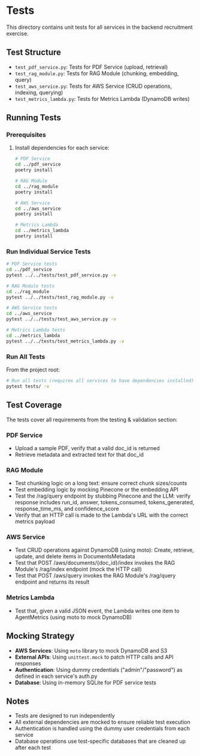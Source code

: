 # Tests

This directory contains unit tests for all services in the backend recruitment exercise.

## Test Structure

- `test_pdf_service.py`: Tests for PDF Service (upload, retrieval)
- `test_rag_module.py`: Tests for RAG Module (chunking, embedding, query)
- `test_aws_service.py`: Tests for AWS Service (CRUD operations, indexing, querying)
- `test_metrics_lambda.py`: Tests for Metrics Lambda (DynamoDB writes)

## Running Tests

### Prerequisites

1. Install dependencies for each service:
   ```bash
   # PDF Service
   cd ../pdf_service
   poetry install

   # RAG Module
   cd ../rag_module
   poetry install

   # AWS Service
   cd ../aws_service
   poetry install

   # Metrics Lambda
   cd ../metrics_lambda
   poetry install
   ```

### Run Individual Service Tests

```bash
# PDF Service tests
cd ../pdf_service
pytest ../../tests/test_pdf_service.py -v

# RAG Module tests
cd ../rag_module
pytest ../../tests/test_rag_module.py -v

# AWS Service tests
cd ../aws_service
pytest ../../tests/test_aws_service.py -v

# Metrics Lambda tests
cd ../metrics_lambda
pytest ../../tests/test_metrics_lambda.py -v
```

### Run All Tests

From the project root:
```bash
# Run all tests (requires all services to have dependencies installed)
pytest tests/ -v
```

## Test Coverage

The tests cover all requirements from the testing & validation section:

### PDF Service
-  Upload a sample PDF, verify that a valid doc_id is returned
-  Retrieve metadata and extracted text for that doc_id

### RAG Module
-  Test chunking logic on a long text: ensure correct chunk sizes/counts
-  Test embedding logic by mocking Pinecone or the embedding API
-  Test the /rag/query endpoint by stubbing Pinecone and the LLM: verify response includes run_id, answer, tokens_consumed, tokens_generated, response_time_ms, and confidence_score
-  Verify that an HTTP call is made to the Lambda's URL with the correct metrics payload

### AWS Service
-  Test CRUD operations against DynamoDB (using moto): Create, retrieve, update, and delete items in DocumentsMetadata
-  Test that POST /aws/documents/{doc_id}/index invokes the RAG Module's /rag/index endpoint (mock the HTTP call)
-  Test that POST /aws/query invokes the RAG Module's /rag/query endpoint and returns its result

### Metrics Lambda
-  Test that, given a valid JSON event, the Lambda writes one item to AgentMetrics (using moto to mock DynamoDB)

## Mocking Strategy

- **AWS Services**: Using `moto` library to mock DynamoDB and S3
- **External APIs**: Using `unittest.mock` to patch HTTP calls and API responses
- **Authentication**: Using dummy credentials ("admin"/"password") as defined in each service's auth.py
- **Database**: Using in-memory SQLite for PDF service tests

## Notes

- Tests are designed to run independently
- All external dependencies are mocked to ensure reliable test execution
- Authentication is handled using the dummy user credentials from each service
- Database operations use test-specific databases that are cleaned up after each test